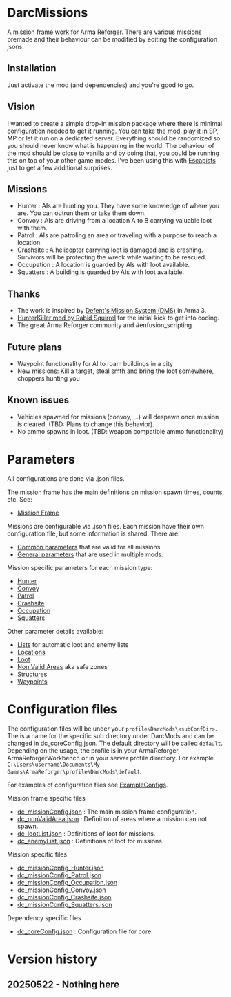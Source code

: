 # DarcMissions
A mission frame work for Arma Reforger. There are various missions premade and their behaviour can be modified by editing the configuration jsons.

## Installation
Just activate the mod (and dependencies) and you're good to go.

## Vision
I wanted to create a simple drop-in mission package where there is minimal configuration needed to get it running. You can take the mod, play it in SP, MP or let it run on a dedicated server. Everything should be randomized so you should never know what is happening in the world. The behaviour of the mod should be close to vanilla and by doing that, you could be running this on top of your other game modes. I've been using this with [Escapists](https://reforger.armaplatform.com/workshop/5F16D7E4A1CBE075-Escapists) just to get a few additional surprises.

## Missions
- Hunter : AIs are hunting you. They have some knowledge of where you are. You can outrun them or take them down. 
- Convoy : AIs are driving from a location A to B carrying valuable loot with them.
- Patrol : AIs are patroling an area or traveling with a purpose to reach a location.
- Crashsite : A helicopter carrying loot is damaged and is crashing. Survivors will be protecting the wreck while waiting to be rescued.
- Occupation : A location is guarded by AIs with loot available.
- Squatters : A building is guarded by AIs with loot available.

## Thanks
- The work is inspired by [Defent's Mission System (DMS)](https://github.com/Defent/DMS_Exile) in Arma 3.
- [HunterKiller mod by Rabid Squirrel](https://reforger.armaplatform.com/workshop/597324ECFC025225-HunterKiller) for the initial kick to get into coding.
- The great Arma Reforger community and #enfusion_scripting

## Future plans
- Waypoint functionality for AI to roam buildings in a city
- New missions: Kill a target, steal smth and bring the loot somewhere, choppers hunting you

## Known issues
- Vehicles spawned for missions (convoy, ...) will despawn once mission is cleared. (TBD: Plans to change this behavior).
- No ammo spawns in loot. (TBD: weapon compatible ammo functionality)

# Parameters
All configurations are done via .json files. 

The mission frame has the main definitions on mission spawn times, counts, etc. See:
* [Mission Frame](./docs/MISSIONFRAME.md)

Missions are configurable via .json files. Each mission have their own configuration file, but some information is shared. There are:
* [Common parameters](./docs/P_COMMON.md) that are valid for all missions. 
* [General parameters](./docs/P_COMMON.md#general-parameters) that are used in multiple mods.

Mission specific parameters for each mission type: 
* [Hunter](./docs/MISSION_HUNTER.md)
* [Convoy](./docs/MISSION_CONVOY.md)
* [Patrol](./docs/MISSION_PATROL.md)
* [Crashsite](./docs/MISSION_CRASHSITE.md)
* [Occupation](./docs/MISSION_OCCUPATION.md)
* [Squatters](./docs/MISSION_SQUATTERS.md)

Other parameter details available:
* [Lists](./docs/P_LISTS.md) for automatic loot and enemy lists
* [Locations](./docs/P_LOCATIONS.md)
* [Loot](./docs/P_LOOT.md)
* [Non Valid Areas](./docs/NONVALIDAREAS.md) aka safe zones
* [Structures](./docs/P_STRUCTURE.md)
* [Waypoints](./docs/P_WAYPOINTS.md)

# Configuration files
The configuration files will be under your ```profile\DarcMods\<subConfDir>```. The <subConfDir> is a name for the specific sub directory under DarcMods and can be changed in dc_coreConfig.json. The default directory will be called ```default```.
Depending on the usage, the profile is in your ArmaReforger, ArmaReforgerWorkbench or in your server profile directory. For example ```C:\Users\username\Documents\My Games\ArmaReforger\profile\DarcMods\default```.

For examples of configuration files see [ExampleConfigs](https://github.com/mokdevel/DarcMods/tree/main/DarcMissions/ExampleConfigs).

Mission frame specific files
* [dc_missionConfig.json](https://github.com/mokdevel/DarcMods/blob/main/DarcMissions/ExampleConfigs/dc_missionConfig.json) :  The main mission frame configuration. 
* [dc_nonValidArea.json](https://github.com/mokdevel/DarcMods/blob/main/DarcMissions/ExampleConfigs/dc_nonValidArea_example.json) : Definition of areas where a mission can not spawn.
* [dc_lootList.json](https://github.com/mokdevel/DarcMods/blob/main/DarcMissions/ExampleConfigs/dc_LootList.json) : Definitions of loot for missions. 
* [dc_enemyList.json](https://github.com/mokdevel/DarcMods/blob/main/DarcMissions/ExampleConfigs/dc_enemyList.json) : Definitions of loot for missions. 
  
Mission specific files
* [dc_missionConfig_Hunter.json](https://github.com/mokdevel/DarcMods/blob/main/DarcMissions/ExampleConfigs/dc_missionConfig_Hunter.json)
* [dc_missionConfig_Patrol.json](https://github.com/mokdevel/DarcMods/blob/main/DarcMissions/ExampleConfigs/dc_missionConfig_Patrol.json)
* [dc_missionConfig_Occupation.json](https://github.com/mokdevel/DarcMods/blob/main/DarcMissions/ExampleConfigs/dc_missionConfig_Patrol.json)
* [dc_missionConfig_Convoy.json](https://github.com/mokdevel/DarcMods/blob/main/DarcMissions/ExampleConfigs/dc_missionConfig_Convoy.json)
* [dc_missionConfig_Crashsite.json](https://github.com/mokdevel/DarcMods/blob/main/DarcMissions/ExampleConfigs/dc_missionConfig_Crashsite.json)
* [dc_missionConfig_Squatters.json](https://github.com/mokdevel/DarcMods/blob/main/DarcMissions/ExampleConfigs/dc_missionConfig_Squatter.json)

Dependency specific files
* [dc_coreConfig.json](https://github.com/mokdevel/DarcMods/blob/main/DarcMissions/ExampleConfigs/dc_coreConfig.json) : Configuration file for core.

# Version history

## 20250522 - Nothing here